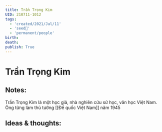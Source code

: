 ```yaml
---
title: Trần Trọng Kim
UID: 210711-1012
tags:
  - 'created/2021/Jul/11'
  - 'seed🥜'
  - 'permanent/people'
birth: 
death: 
publish: True
---
```

# Trần Trọng Kim

## Notes:
Trần Trọng Kim là một học giả, nhà nghiên cứu sử học, văn học Việt Nam. Ông từng làm thủ tướng [[Đế quốc Việt Nam]] năm 1945

## Ideas & thoughts:

